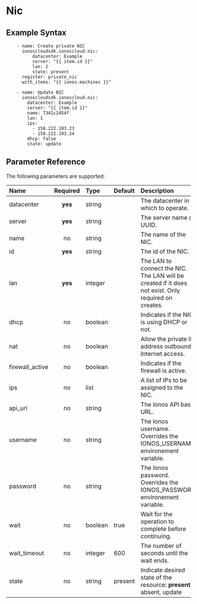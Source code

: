 # Nic

## Example Syntax

```text
    - name: Create private NIC
      ionoscloudsdk.ionoscloud.nic:
          datacenter: Example
          server: "{{ item.id }}"
          lan: 2
          state: present
      register: private_nic
      with_items: "{{ ionos.machines }}"

    - name: Update NIC
      ionoscloudsdk.ionoscloud.nic:
        datacenter: Example
        server: "{{ item.id }}"
        name: 7341c2454f
        lan: 1
        ips:
          - 158.222.103.23
          - 158.222.103.24
        dhcp: false
        state: update
```

## Parameter Reference

The following parameters are supported:

| Name | Required | Type | Default | Description |
| :--- | :---: | :--- | :--- | :--- |
| datacenter | **yes** | string |  | The datacenter in which to operate. |
| server | **yes** | string |  | The server name or UUID. |
| name | no | string |  | The name of the NIC. |
| id | **yes** | string |  | The id of the NIC. |
| lan | **yes** | integer |  | The LAN to connect the NIC. The LAN will be created if it does not exist. Only required on creates. |
| dhcp | no | boolean |  | Indicates if the NIC is using DHCP or not. |
| nat | no | boolean |  | Allow the private IP address outbound Internet access. |
| firewall\_active | no | boolean |  | Indicates if the firewall is active. |
| ips | no | list |  | A list of IPs to be assigned to the NIC. |
| api\_url | no | string |  | The Ionos API base URL. |
| username | no | string |  | The Ionos username. Overrides the IONOS\_USERNAME environement variable. |
| password | no | string |  | The Ionos password. Overrides the IONOS\_PASSWORD environement variable. |
| wait | no | boolean | true | Wait for the operation to complete before continuing. |
| wait\_timeout | no | integer | 600 | The number of seconds until the wait ends. |
| state | no | string | present | Indicate desired state of the resource: **present**, absent, update |

